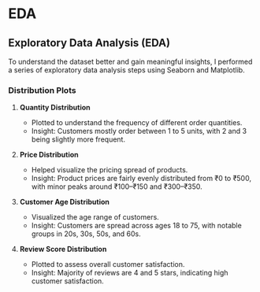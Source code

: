 # EDA

## Exploratory Data Analysis (EDA)

To understand the dataset better and gain meaningful insights, I performed a series of exploratory data analysis steps using Seaborn and Matplotlib.

### Distribution Plots

1. **Quantity Distribution**
   - Plotted to understand the frequency of different order quantities.
   - Insight: Customers mostly order between 1 to 5 units, with 2 and 3 being slightly more frequent.

2. **Price Distribution**
   - Helped visualize the pricing spread of products.
   - Insight: Product prices are fairly evenly distributed from ₹0 to ₹500, with minor peaks around ₹100–₹150 and ₹300–₹350.

3. **Customer Age Distribution**
   - Visualized the age range of customers.
   - Insight: Customers are spread across ages 18 to 75, with notable groups in 20s, 30s, 50s, and 60s.

4. **Review Score Distribution**
   - Plotted to assess overall customer satisfaction.
   - Insight: Majority of reviews are 4 and 5 stars, indicating high customer satisfaction.
